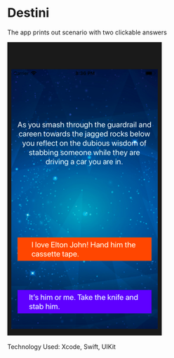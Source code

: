 # Destini

The app prints out scenario with two clickable answers

![alt text](https://github.com/ggebre/Destini/blob/master/Screen%20Shot%202019-02-26%20at%208.36.27%20PM.png)

Technology Used: Xcode, Swift, UIKit 
